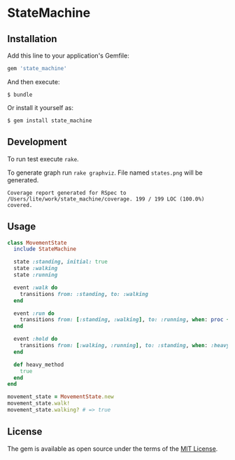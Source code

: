 # StateMachine

## Installation

Add this line to your application's Gemfile:

```ruby
gem 'state_machine'
```

And then execute:

    $ bundle

Or install it yourself as:

    $ gem install state_machine

## Development

To run test execute `rake`.

To generate graph run `rake graphviz`. File named `states.png` will be generated.

`Coverage report generated for RSpec to /Users/lite/work/state_machine/coverage. 199 / 199 LOC (100.0%) covered.`

## Usage

```ruby
class MovementState
  include StateMachine

  state :standing, initial: true
  state :walking
  state :running

  event :walk do
    transitions from: :standing, to: :walking
  end

  event :run do
    transitions from: [:standing, :walking], to: :running, when: proc { heavy_method }
  end

  event :hold do
    transitions from: [:walking, :running], to: :standing, when: :heavy_method
  end

  def heavy_method
    true
  end
end

movement_state = MovementState.new
movement_state.walk!
movement_state.walking? # => true
```

## License

The gem is available as open source under the terms of the [MIT License](http://opensource.org/licenses/MIT).

